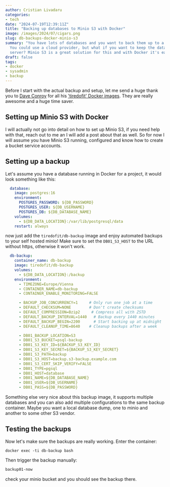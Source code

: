 ```yaml
---
author: Cristian Livadaru
categories:
- tech
date: "2024-07-19T12:39:11Z"
title: "Backing up databases to Minio S3 with Docker"
image: /images/2024/07/cigars.png
slug: db-backups-docker-minio-s3
summary: "You have lots of databases and you want to back them up to a central location.
  You could use a cloud provider, but what if you want to keep the data on your own
  server? Minio S3 is a great solution for this and with Docker it's easy to set up."
draft: false
tags:
- docker
- sysadmin
- backup
---
```


Before I start with the actual backup and setup, let me send a huge thank you to
[Dave Conroy](https://www.tiredofit.ca) for all his ['tiredofit' Docker images](https://github.com/tiredofit). They are really awesome and a huge
time saver.

## Setting up Minio S3 with Docker
I will actually not go into detail on how to set up Minio S3, if you need help with that,
reach out to me an I will add a post about that as well.
So for now I will assume you have Minio S3 running, configured and know how to create a bucket
service accounts.

## Setting up a backup
Let's assume you have a database running in Docker for a project, it would look something
like this:

```yaml
  database:
    image: postgres:16
    environment:
      POSTGRES_PASSWORD: ${DB_PASSWORD}
      POSTGRES_USER: ${DB_USERNAME}
      POSTGRES_DB: ${DB_DATABASE_NAME}
    volumes:
      - ${DB_DATA_LOCATION}:/var/lib/postgresql/data
    restart: always
```

now just add the `tiredofit/db-backup` image and enjoy automated backups to your
self hosted minio!
Make sure to set the `DB01_S3_HOST` to the URL without https, otherwise it won't work.

```yaml
  db-backup:
    container_name: db-backup
    image: tiredofit/db-backup
    volumes:
      - ${DB_DATA_LOCATION}:/backup
    environment:
      - TIMEZONE=Europe/Vienna
      - CONTAINER_NAME=db-backup
      - CONTAINER_ENABLE_MONITORING=FALSE

      - BACKUP_JOB_CONCURRENCY=1     # Only run one job at a time
      - DEFAULT_CHECKSUM=NONE        # Don't create checksums
      - DEFAULT_COMPRESSION=Bzip2     # Compress all with ZSTD
      - DEFAULT_BACKUP_INTERVAL=1440   # Backup every 1440 minutes
      - DEFAULT_BACKUP_BEGIN=2200      # Start backing up at midnight
      - DEFAULT_CLEANUP_TIME=8640    # Cleanup backups after a week

      - DB01_BACKUP_LOCATION=S3
      - DB01_S3_BUCKET=psql-backup
      - DB01_S3_KEY_ID=${BACKUP_S3_KEY_ID}
      - DB01_S3_KEY_SECRET=${BACKUP_S3_KEY_SECRET}
      - DB01_S3_PATH=backup
      - DB01_S3_HOST=backup.s3-backup.example.com
      - DB01_S3_CERT_SKIP_VERIFY=FALSE
      - DB01_TYPE=pgsql
      - DB01_HOST=database
      - DB01_NAME=${DB_DATABASE_NAME}
      - DB01_USER=${DB_USERNAME}
      - DB01_PASS=${DB_PASSWORD}
```

Something else very nice about this backup image, it supports multiple databases and you can also add multiple
configurations to the same backup container. Maybe you want a local database dump, one to minio and another to
some other S3 vendor.

## Testing the backups
Now let's make sure the backups are really working.
Enter the container:

```bhas
docker exec -ti db-backup bash
```

Then trigger the backup manually:

```bash
backup01-now
```

check your minio bucket and you should see the backup there.
